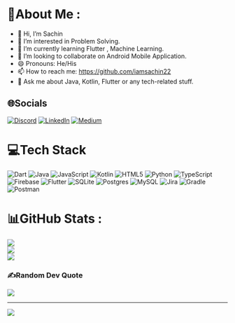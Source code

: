 
# 💫About Me :
- 👋 Hi, I’m Sachin 
- 👀 I’m interested in Problem Solving.
- 🌱 I’m currently learning Flutter , Machine Learning.
- 💞️ I’m looking to collaborate on Android Mobile Application.
- 😄 Pronouns: He/His
- 📫 How to reach me:  https://github.com/iamsachin22
- 💬 Ask me about Java, Kotlin, Flutter or any tech-related stuff.


## 🌐Socials
[![Discord](https://img.shields.io/badge/Discord-%237289DA.svg?logo=discord&logoColor=white)](https://discord.gg/VsvzSbHF) [![LinkedIn](https://img.shields.io/badge/LinkedIn-%230077B5.svg?logo=linkedin&logoColor=white)](https://linkedin.com/in/sachin-shelar-31a46b76) [![Medium](https://img.shields.io/badge/Medium-12100E?logo=medium&logoColor=white)](https://medium.com/@sachinshelar2021) 

# 💻Tech Stack
![Dart](https://img.shields.io/badge/dart-%230175C2.svg?style=for-the-badge&logo=dart&logoColor=white) ![Java](https://img.shields.io/badge/java-%23ED8B00.svg?style=for-the-badge&logo=java&logoColor=white) ![JavaScript](https://img.shields.io/badge/javascript-%23323330.svg?style=for-the-badge&logo=javascript&logoColor=%23F7DF1E) ![Kotlin](https://img.shields.io/badge/kotlin-%230095D5.svg?style=for-the-badge&logo=kotlin&logoColor=white) ![HTML5](https://img.shields.io/badge/html5-%23E34F26.svg?style=for-the-badge&logo=html5&logoColor=white) ![Python](https://img.shields.io/badge/python-3670A0?style=for-the-badge&logo=python&logoColor=ffdd54) ![TypeScript](https://img.shields.io/badge/typescript-%23007ACC.svg?style=for-the-badge&logo=typescript&logoColor=white) ![Firebase](https://img.shields.io/badge/firebase-%23039BE5.svg?style=for-the-badge&logo=firebase) ![Flutter](https://img.shields.io/badge/Flutter-%2302569B.svg?style=for-the-badge&logo=Flutter&logoColor=white) ![SQLite](https://img.shields.io/badge/sqlite-%2307405e.svg?style=for-the-badge&logo=sqlite&logoColor=white) ![Postgres](https://img.shields.io/badge/postgres-%23316192.svg?style=for-the-badge&logo=postgresql&logoColor=white) ![MySQL](https://img.shields.io/badge/mysql-%2300f.svg?style=for-the-badge&logo=mysql&logoColor=white)  ![Jira](https://img.shields.io/badge/jira-%230A0FFF.svg?style=for-the-badge&logo=jira&logoColor=white) ![Gradle](https://img.shields.io/badge/Gradle-02303A.svg?style=for-the-badge&logo=Gradle&logoColor=white) ![Postman](https://img.shields.io/badge/Postman-FF6C37?style=for-the-badge&logo=postman&logoColor=white)
# 📊GitHub Stats :
![](https://github-readme-stats.vercel.app/api?username=iamsachin22&theme=tokyonight&hide_border=false&include_all_commits=false&count_private=false)<br/>
![](https://github-readme-streak-stats.herokuapp.com/?user=iamsachin22&theme=tokyonight&hide_border=false)<br/>
![](https://github-readme-stats.vercel.app/api/top-langs/?username=iamsachin22&theme=tokyonight&hide_border=false&include_all_commits=false&count_private=false&layout=compact)

### ✍️Random Dev Quote
![](https://quotes-github-readme.vercel.app/api?type=horizontal&theme=tokyonight)

---
[![](https://visitcount.itsvg.in/api?id=iamsachin22&icon=0&color=0)](https://visitcount.itsvg.in)


<!---
iamsachin22/iamsachin22 is a ✨ special ✨ repository because its `README.md` (this file) appears on your GitHub profile.
You can click the Preview link to take a look at your changes.
--->
